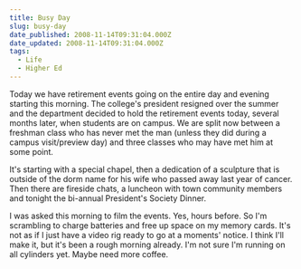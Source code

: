 ```yaml
---
title: Busy Day
slug: busy-day
date_published: 2008-11-14T09:31:04.000Z
date_updated: 2008-11-14T09:31:04.000Z
tags:
  - Life
  - Higher Ed
---
```


Today we have retirement events going on the entire day and evening starting this morning. The college's president resigned over the summer and the department decided to hold the retirement events today, several months later, when students are on campus. We are split now between a freshman class who has never met the man (unless they did during a campus visit/preview day) and three classes who may have met him at some point.

It's starting with a special chapel, then a dedication of a sculpture that is outside of the dorm name for his wife who passed away last year of cancer. Then there are fireside chats, a luncheon with town community members and tonight the bi-annual President's Society Dinner.

I was asked this morning to film the events. Yes, hours before. So I'm scrambling to charge batteries and free up space on my memory cards. It's not as if I just have a video rig ready to go at a moments' notice. I think I'll make it, but it's been a rough morning already. I'm not sure I'm running on all cylinders yet. Maybe need more coffee.
